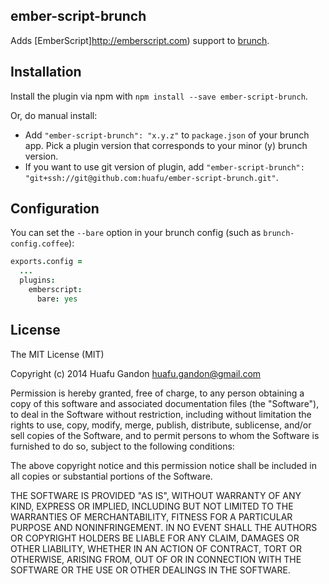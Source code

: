 ## ember-script-brunch
Adds [EmberScript]http://emberscript.com) support to [brunch](http://brunch.io).

## Installation
Install the plugin via npm with `npm install --save ember-script-brunch`.

Or, do manual install:

* Add `"ember-script-brunch": "x.y.z"` to `package.json` of your brunch app.
  Pick a plugin version that corresponds to your minor (y) brunch version.
* If you want to use git version of plugin, add
`"ember-script-brunch": "git+ssh://git@github.com:huafu/ember-script-brunch.git"`.

## Configuration
You can set the `--bare` option in your brunch config (such as `brunch-config.coffee`):

```coffee
exports.config =
  ...
  plugins:
    emberscript:
      bare: yes
```

## License

The MIT License (MIT)

Copyright (c) 2014 Huafu Gandon <huafu.gandon@gmail.com>

Permission is hereby granted, free of charge, to any person obtaining a copy
of this software and associated documentation files (the "Software"), to deal
in the Software without restriction, including without limitation the rights
to use, copy, modify, merge, publish, distribute, sublicense, and/or sell
copies of the Software, and to permit persons to whom the Software is
furnished to do so, subject to the following conditions:

The above copyright notice and this permission notice shall be included in
all copies or substantial portions of the Software.

THE SOFTWARE IS PROVIDED "AS IS", WITHOUT WARRANTY OF ANY KIND, EXPRESS OR
IMPLIED, INCLUDING BUT NOT LIMITED TO THE WARRANTIES OF MERCHANTABILITY,
FITNESS FOR A PARTICULAR PURPOSE AND NONINFRINGEMENT. IN NO EVENT SHALL THE
AUTHORS OR COPYRIGHT HOLDERS BE LIABLE FOR ANY CLAIM, DAMAGES OR OTHER
LIABILITY, WHETHER IN AN ACTION OF CONTRACT, TORT OR OTHERWISE, ARISING FROM,
OUT OF OR IN CONNECTION WITH THE SOFTWARE OR THE USE OR OTHER DEALINGS IN
THE SOFTWARE.
